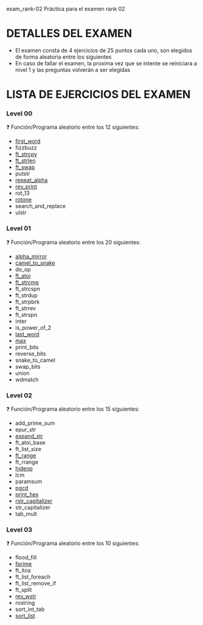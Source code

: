 exam_rank-02
Práctica para el examen rank 02

# DETALLES DEL EXAMEN

- El examen consta de 4 ejercicios de 25 puntos cada uno, son elegidos de forma aleatoria entre los siguientes
- En caso de fallar el examen, la proxima vez que se intente se reiniciara a nivel 1 y las preguntas volverán a ser elegidas

# LISTA DE EJERCICIOS DEL EXAMEN
 
### Level 00
:question: Función/Programa aleatorio entre los 12 siguientes:

  - <a href="https://github.com/ealgar-c/exam_rank-02/tree/main/level00/first_word"> first_word</a>
  - fizzbuzz
  - <a href="https://github.com/ealgar-c/exam_rank-02/tree/main/level00/ft_strcpy"> ft_strcpy</a>
  - <a href="https://github.com/ealgar-c/exam_rank-02/tree/main/level00/ft_strlen"> ft_strlen</a>
  - <a href="https://github.com/ealgar-c/exam_rank-02/tree/main/level00/ft_swap"> ft_swap</a> 
  - putstr
  - <a href="https://github.com/ealgar-c/exam_rank-02/tree/main/level00/repeat_alpha"> repeat_alpha</a>
  - <a href="https://github.com/ealgar-c/exam_rank-02/tree/main/level00/rev_print"> rev_print</a>
  - rot_13
  - <a href="https://github.com/ealgar-c/exam_rank-02/tree/main/level00/rotone"> rotone</a>
  - search_and_replace
  - ulstr
 
### Level 01
:question: Función/Programa aleatorio entre los 20 siguientes:

  - <a href="https://github.com/ealgar-c/exam_rank-02/tree/main/level01/alpha_mirror"> alpha_mirror</a>
  - <a href="https://github.com/ealgar-c/exam_rank-02/tree/main/level01/camel_to_snake"> camel_to_snake</a>
  - do_op
  - <a href="https://github.com/ealgar-c/exam_rank-02/tree/main/level01/ft_atoi"> ft_atoi</a>
  - <a href="https://github.com/ealgar-c/exam_rank-02/tree/main/level01/ft_strcmp"> ft_strcmp</a>
  - ft_strcspn
  - ft_strdup
  - ft_strpbrk
  - ft_strrev
  - ft_strspn
  - inter
  - is_power_of_2
  - <a href="https://github.com/ealgar-c/exam_rank-02/tree/main/level01/last_word"> last_word</a>
  - <a href="https://github.com/ealgar-c/exam_rank-02/tree/main/level01/max"> max</a>
  - print_bits
  - reverse_bits
  - snake_to_camel
  - swap_bits
  - union
  - wdmatch 

### Level 02
:question: Función/Programa aleatorio entre los 15 siguientes:

  - add_prime_sum
  - epur_str
  - <a href="https://github.com/ealgar-c/exam_rank-02/tree/main/level02/expand_str"> expand_str</a>
  - ft_atoi_base
  - ft_list_size
  - <a href="https://github.com/ealgar-c/exam_rank-02/tree/main/level02/ft_range"> ft_range</a>
  - ft_rrange
  - <a href="https://github.com/ealgar-c/exam_rank-02/tree/main/level02/hidenp"> hidenp</a>
  - lcm
  - paramsum
  - <a href="https://github.com/ealgar-c/exam_rank-02/tree/main/level02/pgcd"> pgcd</a>
  - <a href="https://github.com/ealgar-c/exam_rank-02/tree/main/level02/print_hex"> print_hex</a>
  - <a href="https://github.com/ealgar-c/exam_rank-02/tree/main/level02/rstr_capitalizer"> rstr_capitalizer</a>
  - str_capitalizer
  - tab_mult 

### Level 03
:question: Función/Programa aleatorio entre los 10 siguientes:

  - flood_fill
  - <a href="https://github.com/ealgar-c/exam_rank-02/tree/main/level03/fprime"> fprime</a>
  - ft_itoa
  - ft_list_foreach
  - ft_list_remove_if
  - ft_split
  - <a href="https://github.com/ealgar-c/exam_rank-02/tree/main/level03/rev_wstr"> rev_wstr</a>
  - rostring
  - sort_int_tab
  - <a href="https://github.com/ealgar-c/exam_rank-02/tree/main/level03/sort_list"> sort_list</a>


